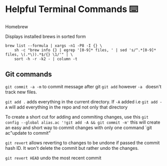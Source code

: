 # Helpful Terminal Commands ⌨️ 

Homebrew

Displays installed brews in sorted form

```
brew list --formula | xargs -n1 -P8 -I {} \
    sh -c "brew info {} | egrep '[0-9]* files, ' | sed 's/^.*[0-9]* files, \(.*\)).*$/{} \1/'" | \
    sort -h -r -k2 - | column -t
```

## Git commands 

`git commit -a -m` to commit message after git `git add` however `-a ` doesn't track new files. 

`git add .` adds everything in the current directory. If `-A` added i.e `git add -A` will add everything in the repo and not only that directory 

To create a short cut for adding and commiting changes, use this `git config --global alias.ac '!git add -A && git commit -m'` this will create an easy and short way to commit changes with only one command `git ac"update to commit"

`git revert` allows reverting to changes to be undone if passed the commit hash ID. It won't delete the commit but rather undo the changes. 

`git revert HEAD` undo the most recent commit
